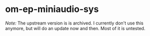# om-ep-miniaudio-sys

*Note:*
The upstream version is is archived. I currently don't use this anymore, but will do an update now and then. Most of it is untested.
